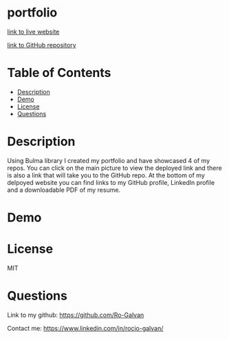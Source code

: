 # portfolio

[link to live website](https://ro-galvan.github.io/portfolio/)

[link to GitHub repository](https://github.com/Ro-Galvan/portfolio)

# Table of Contents
  - [Description](#description)
  - [Demo](#demo)
  - [License](#license)
  - [Questions](#questions)

# Description

Using Bulma library I created my portfolio and have showcased 4 of my repos. You can click on the main picture to view the deployed link and there is also a link that will take you to the GitHub repo. At the bottom of my delpoyed website you can find links to my GitHub profile, LinkedIn profile and a downloadable PDF of my resume. 

# Demo


# License
 MIT


# Questions
  Link to my github:
  https://github.com/Ro-Galvan
 
  Contact me:
  https://www.linkedin.com/in/rocio-galvan/ 